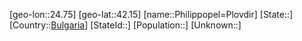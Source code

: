 ﻿---
location: [42.15,24.75]
type: City
tags:
- geo/City


SpocWebEntityId: 33353
isDeleted: false
confidential: public

---
[geo-lon::24.75]
[geo-lat::42.15]
[name::Philippopel=Plovdir]
[State::]
[Country::[Bulgaria](geo/Continent/Europe/Bulgaria.md)]
[StateId::]
[Population::]
[Unknown::]

